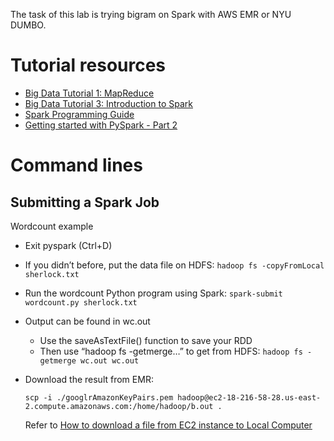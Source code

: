 The task of this lab is trying bigram on Spark with AWS EMR or NYU DUMBO.

# Tutorial resources 
* [Big Data Tutorial 1: MapReduce](https://wikis.nyu.edu/display/NYUHPC/Big+Data+Tutorial+1%3A+MapReduce)
* [Big Data Tutorial 3: Introduction to Spark](https://wikis.nyu.edu/display/NYUHPC/Big+Data+Tutorial+3%3A+Introduction+to+Spark)
* [Spark Programming Guide](http://spark.apache.org/docs/latest/rdd-programming-guide.html#spark-programming-guide)
* [Getting started with PySpark - Part 2](http://www.mccarroll.net/blog/pyspark2/)

# Command lines
## Submitting	a	Spark	Job
  Wordcount example
- Exit	pyspark (Ctrl+D)

- If	you	didn’t	before,	put	the	data	file	on	HDFS:
  `hadoop fs -copyFromLocal sherlock.txt`

- Run	the	wordcount Python	program	using	Spark:
  `spark-submit wordcount.py sherlock.txt`

- Output	can	be	found	in	wc.out
  - Use	the	saveAsTextFile() function	to	save	your	RDD
  - Then	use	“hadoop fs -getmerge…”	to	get	from	HDFS: 
    `hadoop fs -getmerge wc.out wc.out`

- Download the result from EMR:

  `scp -i ./googlrAmazonKeyPairs.pem hadoop@ec2-18-216-58-28.us-east-2.compute.amazonaws.com:/home/hadoop/b.out .`
  
  Refer to [How to download a file from EC2 instance to Local Computer](https://stackoverflow.com/questions/21861385/how-to-download-a-file-from-ec2-instance-to-local-computer)
